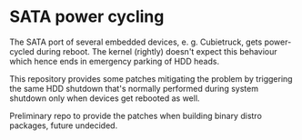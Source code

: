 # SATA power cycling

The SATA port of several embedded devices, e. g. Cubietruck, gets power-cycled during reboot.
The kernel (rightly) doesn't expect this behaviour which hence ends in emergency parking of HDD heads.

This repository provides some patches mitigating the problem by triggering the same HDD shutdown that's normally
performed during system shutdown only when devices get rebooted as well.

Preliminary repo to provide the patches when building binary distro packages, future undecided.
